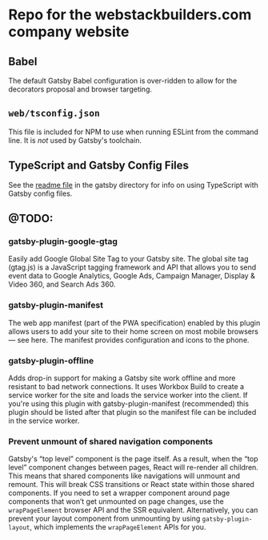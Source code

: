 # Repo for the webstackbuilders.com company website

## Babel

The default Gatsby Babel configuration is over-ridden to allow for the decorators proposal and browser targeting.

## `web/tsconfig.json`

This file is included for NPM to use when running ESLint from the command line. It is *not* used by Gatsby's toolchain.

## TypeScript and Gatsby Config Files

See the [readme file](gatsby/README.md) in the gatsby directory for info on using TypeScript with Gatsby config files.

## @TODO:

### gatsby-plugin-google-gtag

Easily add Google Global Site Tag to your Gatsby site. The global site tag (gtag.js) is a JavaScript tagging framework and API that allows you to send event data to Google Analytics, Google Ads, Campaign Manager, Display & Video 360, and Search Ads 360.

### gatsby-plugin-manifest

The web app manifest (part of the PWA specification) enabled by this plugin allows users to add your site to their home screen on most mobile browsers — see here. The manifest provides configuration and icons to the phone.

### gatsby-plugin-offline

Adds drop-in support for making a Gatsby site work offline and more resistant to bad network connections. It uses Workbox Build to create a service worker for the site and loads the service worker into the client. If you're using this plugin with gatsby-plugin-manifest (recommended) this plugin should be listed after that plugin so the manifest file can be included in the service worker.

### Prevent unmount of shared navigation components

Gatsby's “top level” component is the page itself. As a result, when the “top level” component changes between pages, React will re-render all children. This means that shared components like navigations will unmount and remount. This will break CSS transitions or React state within those shared components. If you need to set a wrapper component around page components that won’t get unmounted on page changes, use the `wrapPageElement` browser API and the SSR equivalent. Alternatively, you can prevent your layout component from unmounting by using `gatsby-plugin-layout`, which implements the `wrapPageElement` APIs for you.
